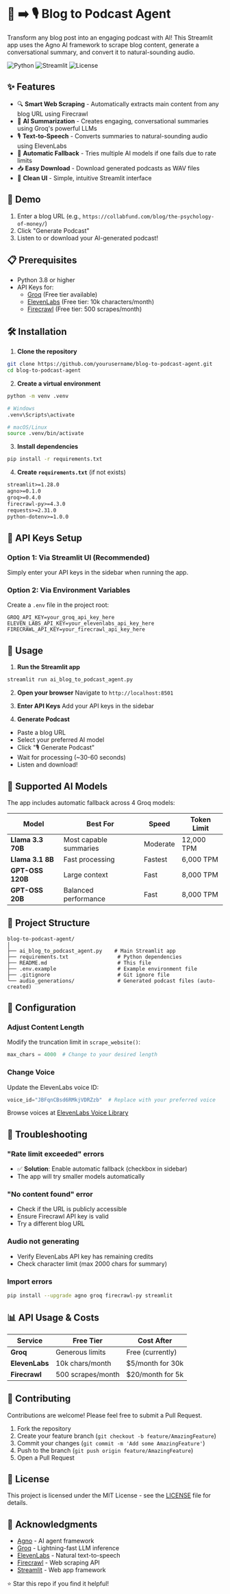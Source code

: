 # 📰 ➡️ 🎙️ Blog to Podcast Agent

Transform any blog post into an engaging podcast with AI! This Streamlit app uses the Agno AI framework to scrape blog content, generate a conversational summary, and convert it to natural-sounding audio.

![Python](https://img.shields.io/badge/python-3.8+-blue.svg)
![Streamlit](https://img.shields.io/badge/streamlit-1.28+-red.svg)
![License](https://img.shields.io/badge/license-MIT-green.svg)

## ✨ Features

- 🔍 **Smart Web Scraping** - Automatically extracts main content from any blog URL using Firecrawl
- 🤖 **AI Summarization** - Creates engaging, conversational summaries using Groq's powerful LLMs
- 🎙️ **Text-to-Speech** - Converts summaries to natural-sounding audio using ElevenLabs
- 🔄 **Automatic Fallback** - Tries multiple AI models if one fails due to rate limits
- 📥 **Easy Download** - Download generated podcasts as WAV files
- 🎨 **Clean UI** - Simple, intuitive Streamlit interface

## 🚀 Demo

1. Enter a blog URL (e.g., `https://collabfund.com/blog/the-psychology-of-money/`)
2. Click "Generate Podcast"
3. Listen to or download your AI-generated podcast!

## 📋 Prerequisites

- Python 3.8 or higher
- API Keys for:
  - [Groq](https://console.groq.com) (Free tier available)
  - [ElevenLabs](https://elevenlabs.io) (Free tier: 10k characters/month)
  - [Firecrawl](https://firecrawl.dev) (Free tier: 500 scrapes/month)

## 🛠️ Installation

1. **Clone the repository**
```bash
git clone https://github.com/yourusername/blog-to-podcast-agent.git
cd blog-to-podcast-agent
```

2. **Create a virtual environment**
```bash
python -m venv .venv

# Windows
.venv\Scripts\activate

# macOS/Linux
source .venv/bin/activate
```

3. **Install dependencies**
```bash
pip install -r requirements.txt
```

4. **Create `requirements.txt`** (if not exists)
```txt
streamlit>=1.28.0
agno>=0.1.0
groq>=0.4.0
firecrawl-py>=4.3.0
requests>=2.31.0
python-dotenv>=1.0.0
```

## 🔑 API Keys Setup

### Option 1: Via Streamlit UI (Recommended)
Simply enter your API keys in the sidebar when running the app.

### Option 2: Via Environment Variables
Create a `.env` file in the project root:
```env
GROQ_API_KEY=your_groq_api_key_here
ELEVEN_LABS_API_KEY=your_elevenlabs_api_key_here
FIRECRAWL_API_KEY=your_firecrawl_api_key_here
```

## 🎯 Usage

1. **Run the Streamlit app**
```bash
streamlit run ai_blog_to_podcast_agent.py
```

2. **Open your browser**
Navigate to `http://localhost:8501`

3. **Enter API Keys**
Add your API keys in the sidebar

4. **Generate Podcast**
- Paste a blog URL
- Select your preferred AI model
- Click "🎙️ Generate Podcast"
- Wait for processing (~30-60 seconds)
- Listen and download!

## 🤖 Supported AI Models

The app includes automatic fallback across 4 Groq models:

| Model | Best For | Speed | Token Limit |
|-------|----------|-------|-------------|
| **Llama 3.3 70B** | Most capable summaries | Moderate | 12,000 TPM |
| **Llama 3.1 8B** | Fast processing | Fastest | 6,000 TPM |
| **GPT-OSS 120B** | Large context | Fast | 8,000 TPM |
| **GPT-OSS 20B** | Balanced performance | Fast | 8,000 TPM |

## 📁 Project Structure

```
blog-to-podcast-agent/
│
├── ai_blog_to_podcast_agent.py    # Main Streamlit app
├── requirements.txt                # Python dependencies
├── README.md                       # This file
├── .env.example                    # Example environment file
├── .gitignore                      # Git ignore file
└── audio_generations/              # Generated podcast files (auto-created)
```

## 🔧 Configuration

### Adjust Content Length
Modify the truncation limit in `scrape_website()`:
```python
max_chars = 4000  # Change to your desired length
```

### Change Voice
Update the ElevenLabs voice ID:
```python
voice_id="JBFqnCBsd6RMkjVDRZzb"  # Replace with your preferred voice
```

Browse voices at [ElevenLabs Voice Library](https://elevenlabs.io/voice-library)

## 🐛 Troubleshooting

### "Rate limit exceeded" errors
- ✅ **Solution**: Enable automatic fallback (checkbox in sidebar)
- The app will try smaller models automatically

### "No content found" error
- Check if the URL is publicly accessible
- Ensure Firecrawl API key is valid
- Try a different blog URL

### Audio not generating
- Verify ElevenLabs API key has remaining credits
- Check character limit (max 2000 chars for summary)

### Import errors
```bash
pip install --upgrade agno groq firecrawl-py streamlit
```

## 📊 API Usage & Costs

| Service | Free Tier | Cost After |
|---------|-----------|------------|
| **Groq** | Generous limits | Free (currently) |
| **ElevenLabs** | 10k chars/month | $5/month for 30k |
| **Firecrawl** | 500 scrapes/month | $20/month for 5k |

## 🤝 Contributing

Contributions are welcome! Please feel free to submit a Pull Request.

1. Fork the repository
2. Create your feature branch (`git checkout -b feature/AmazingFeature`)
3. Commit your changes (`git commit -m 'Add some AmazingFeature'`)
4. Push to the branch (`git push origin feature/AmazingFeature`)
5. Open a Pull Request

## 📝 License

This project is licensed under the MIT License - see the [LICENSE](LICENSE) file for details.

## 🙏 Acknowledgments

- [Agno](https://agno.dev) - AI agent framework
- [Groq](https://groq.com) - Lightning-fast LLM inference
- [ElevenLabs](https://elevenlabs.io) - Natural text-to-speech
- [Firecrawl](https://firecrawl.dev) - Web scraping API
- [Streamlit](https://streamlit.io) - Web app framework



⭐ Star this repo if you find it helpful!

